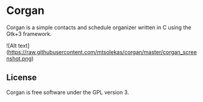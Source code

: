 # Corgan

Corgan is a simple contacts and schedule organizer written in C
using the Gtk+3 framework.

![Alt text] (https://raw.githubusercontent.com/mtsolekas/corgan/master/corgan_screenshot.png)

## License

Corgan is free software under the GPL version 3.
